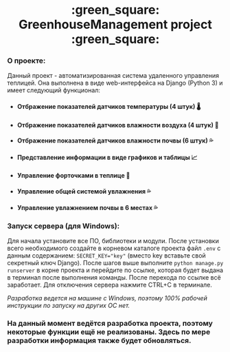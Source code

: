 <h1 align="center">:green_square: GreenhouseManagement project :green_square:</h1>
<h3>О проекте:</h3>
Данный проект - автоматизированная система удаленного управления теплицей. Она выполнена в виде web-интерфейса на Django (Python 3) и имеет следующий функционал:
<ul>
 <li><h4>Отбражение показателей датчиков температуры (4 штук) 🌡️</h4></li>
 <li><h4>Отбражение показателей датчиков влажности воздуха (4 штук) 💨</h4></li>
 <li><h4>Отбражение показателей датчиков влажности почвы (6 штук) 💦</h4></li>
 <li><h4>Представление информации в виде графиков и таблицы 📈</h4></li>
 <li><h4>Управление форточками в теплице 💨</h4></li>
 <li><h4>Управление общей системой увлажнения 💦</h4></li>
 <li><h4>Управление увлажнением почвы в 6 местах 💦</h4></li>
</ul>
<h3>Запуск сервера (для Windows):</h3>
Для начала установите все ПО, библиотеки и модули. После установки всего необходимого создайте в корневом каталоге проекта файл <code>.env</code> с данным содержанием:
<code>SECRET_KEY="key"</code> (вместо key вставьте свой секретный ключ Django). После шагов выше выполните <code>python manage.py runserver</code> в корне проекта и перейдите по ссылке, которая будет выдана в терминал после выполнения команды. После перехода по ссылке всё заработает. Для отключения сервера нажмите CTRL+C в терминале.
<p><i>Разработка ведется на машине с Windows, поэтому 100% рабочей инструкции по запуску на других ОС нет.</i></p>
<h3>На данный момент ведётся разработка проекта, поэтому некоторые функции ещё не реализованы. Здесь по мере разработки информация также будет обновляться.</h3>
